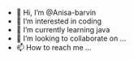 - 👋 Hi, I’m @Anisa-barvin
- 👀 I’m interested in coding 
- 🌱 I’m currently learning java
- 💞️ I’m looking to collaborate on ...
- 📫 How to reach me ...

<!---
Anisa-barvin/Anisa-barvin is a ✨ special ✨ repository because its `README.md` (this file) appears on your GitHub profile.
You can click the Preview link to take a look at your changes.
--->
